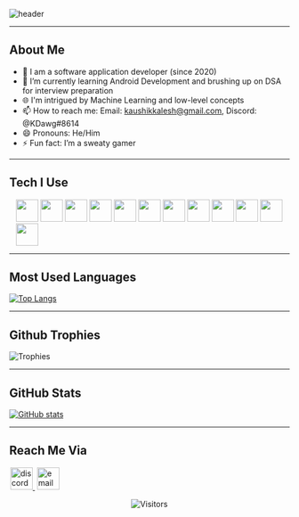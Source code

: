 ![header](https://capsule-render.vercel.app/api?type=waving&color=gradient&height=400&section=header&text=👋Hey%20there!%20I%20am%20Kaushik👦&fontSize=57&reversal=true&desc=An%2019%20y/o%20who%20simply%20loves%20coding!&animation=fadeIn&descSize=26&descAlignY=62&section=header)

---

## About Me
- 🌟 I am a software application developer (since 2020)
- 🌱 I’m currently learning Android Development and brushing up on DSA for interview preparation
- 🌐 I'm intrigued by Machine Learning and low-level concepts
- 📫 How to reach me: Email: kaushikkalesh@gmail.com, Discord: @KDawg#8614
- 😄 Pronouns: He/Him
- ⚡ Fun fact: I’m a sweaty gamer

---

## Tech I Use
<p style="margin-left: 12px;">
    <img width="40px" height="40px" src="https://img.icons8.com/color/48/000000/c-plus-plus-logo.png">
    <img width="40px" height="40px" src="https://img.icons8.com/color/48/000000/python--v2.png">
    <img width="40px" height="40px" src="https://upload.wikimedia.org/wikipedia/commons/6/6a/JavaScript-logo.png">
    <img width="40px" height="40px" src="https://img.icons8.com/?size=100&id=1BC75jFEBED6&format=png&color=000000">
    <img width="40px" height="40px" src="https://img.icons8.com/?size=100&id=EgOU93v1DHjU&format=png&color=000000">
    <img width="40px" height="40px" src="https://img.icons8.com/ios/50/000000/unreal-engine--v1.png">
    <img width="40px" height="40px" src="https://img.icons8.com/ultraviolet/50/000000/react--v2.png"/>
    <img width="40px" height="40px" src="https://cdn.iconscout.com/icon/free/png-512/node-js-1174925.png">
    <img width="40px" height="40px" src="https://img.icons8.com/color/48/000000/postgreesql.png">
    <img width="40px" height="40px" src="https://img.icons8.com/color/452/mongodb.png">
    <img width="40px" height="40px" src="https://img.icons8.com/?size=100&id=uIXgLv5iSlLJ&format=png&color=000000">
    <img width="40px" height="40px" src="https://git-scm.com/images/logos/downloads/Git-Icon-1788C.png">
</p>

---

## Most Used Languages
[![Top Langs](https://github-readme-stats.vercel.app/api/top-langs/?username=Kaushik-Kalesh&layout=compact&theme=tokyonight)](https://github.com/anuraghazra/github-readme-stats)

---

## Github Trophies
![Trophies](https://github-profile-trophy.vercel.app/?username=Kaushik-Kalesh&theme=radical&row=1&margin-w=5)

---

## GitHub Stats
[![GitHub stats](https://github-readme-stats.vercel.app/api?username=Kaushik-Kalesh&show_icons=true&theme=tokyonight)](https://github.com/anuraghazra/github-readme-stats)

---

## Reach Me Via
<a style="margin:0px 2px;" href="https://discordapp.com/users/750577384104919061">
    <img width="40px" height="40px" src="https://www.freepnglogos.com/uploads/discord-logo-png/discord-logo-logodownload-download-logotipos-1.png" alt="discord">
</a>
<a style="margin:0px 2px;" href="mailto:kaushikkalesh@gmail.com">
    <img width="40px" height="40px" src="https://upload.wikimedia.org/wikipedia/commons/thumb/e/ec/Circle-icons-mail.svg/1200px-Circle-icons-mail.svg.png" alt="email">
</a>

<p align="center">
    <img alt="Visitors" src="https://komarev.com/ghpvc/?username=Kaushik-Kalesh&style=flat-square" />
</p>